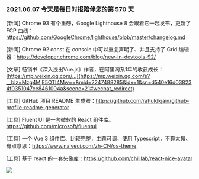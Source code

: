 ### 2021.06.07 今天是每日时报陪伴您的第 570 天

[新闻] Chrome 93 有个重磅，Google Lighthouse 8 会跟着它一起发布，更新了 FCP 曲线：<https://github.com/GoogleChrome/lighthouse/blob/master/changelog.md>

[新闻] Chrome 92 const 在 console 中可以重复声明了、并且支持了 Grid 编辑器：<https://developer.chrome.com/blog/new-in-devtools-92/>

[文章] 畅销书《深入浅出Vue.js》作者，在阿里淘系1年的收获成长：[https://mp.weixin.qq.com/...](https://mp.weixin.qq.com/s?__biz=Mzg4MjE5OTI4Mw==&mid=2247488285&idx=1&sn=d540e16d038234f0351047ce8461004a&scene=21#wechat_redirect)

[工具] GitHub 项目 README 生成器：<https://github.com/rahuldkjain/github-profile-readme-generator>

[工具] Fluent UI 是一套微软的 React 组件库。<https://github.com/microsoft/fluentui>

[工具] 一个 Vue 3 组件库、比较完整，主题可调，使用 Typescript，不算太慢、有点意思：<https://www.naiveui.com/zh-CN/os-theme>

[工具] 基于 react 的一套头像库：<https://github.com/chilllab/react-nice-avatar>

![](https://user-images.githubusercontent.com/5305874/120076504-68e15980-c0d8-11eb-896c-3824b5eb05bb.png)

